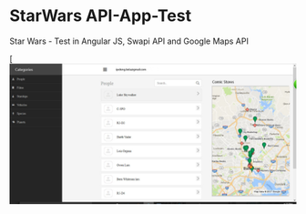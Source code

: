 # StarWars API-App-Test

Star Wars - Test in Angular JS, Swapi API and Google Maps API    

[![Screenshot.jpg](https://raw.githubusercontent.com/ipelengbela/StarWar-Google-Maps-API-App-Test/master/img/screenshot.png)
